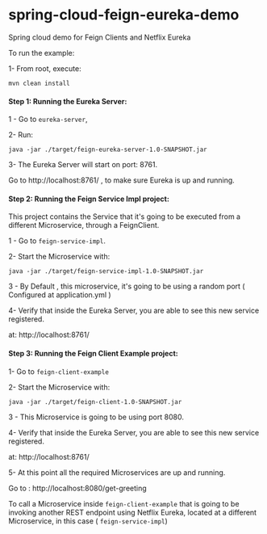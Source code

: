 # spring-cloud-feign-eureka-demo
Spring cloud demo  for Feign Clients and Netflix Eureka

To run the example:

1- From root, execute:

```
mvn clean install
```

#### Step 1: Running  the Eureka Server:

1 - Go to `eureka-server`,

2- Run:
```
java -jar ./target/feign-eureka-server-1.0-SNAPSHOT.jar
```
3- The Eureka Server will start on port: 8761.

Go to http://localhost:8761/ , to make sure Eureka is up and running.


#### Step 2: Running the  Feign Service Impl project:

This project contains the Service that it's going to be executed from a different Microservice, through a FeignClient.

1 - Go to `feign-service-impl`.

2- Start the Microservice with:

```
java -jar ./target/feign-service-impl-1.0-SNAPSHOT.jar
```
3 - By Default , this microservice, it's going to be using a random port ( Configured at application.yml ) 

4- Verify that inside the Eureka Server, you are able to see this new service registered.

at: http://localhost:8761/


#### Step 3: Running the  Feign Client Example project:

1- Go to `feign-client-example`

2- Start the Microservice with:

```
java -jar ./target/feign-client-1.0-SNAPSHOT.jar
```
3 - This Microservice is going to be using port 8080.

4- Verify that inside the Eureka Server, you are able to see this new service registered.

at: http://localhost:8761/

5- At this point all the required  Microservices are up and running.


Go to : http://localhost:8080/get-greeting 

To call a Microservice inside `feign-client-example` that is going to be invoking another REST endpoint using Netflix Eureka, located at a different Microservice, in this case ( `feign-service-impl`) 
